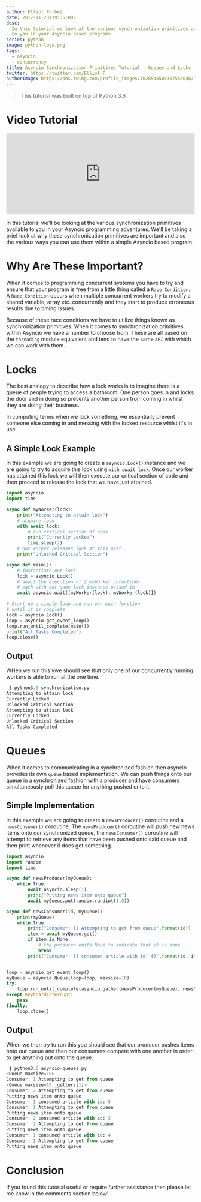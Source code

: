 ```yaml
---
author: Elliot Forbes
date: 2017-11-23T19:35:09Z
desc:
  In this tutorial we look at the various synchronization primitives available
  to you in your Asyncio based programs.
series: python
image: python-logo.png
tags:
  - asyncio
  - concurrency
title: Asyncio Synchronization Primitives Tutorial - Queues and Locks
twitter: https://twitter.com/Elliot_F
authorImage: https://pbs.twimg.com/profile_images/1028545501367554048/lzr43cQv_400x400.jpg
---
```


> This tutorial was built on top of Python 3.6

# Video Tutorial

<div style="position:relative;height:0;padding-bottom:42.76%"><iframe src="https://www.youtube.com/embed/kMcwcJdIvHI?ecver=2" style="position:absolute;width:100%;height:100%;left:0" width="842" height="360" frameborder="0" gesture="media" allowfullscreen></iframe></div>

In this tutorial we'll be looking at the various synchronization primitives
available to you in your Asyncio programming adventures. We'll be taking a brief
look at why these synchronization primitives are important and also the various
ways you can use them within a simple Asyncio based program.

# Why Are These Important?

When it comes to programming concurrent systems you have to try and ensure that
your program is free from a little thing called a `Race Condition`. A
`Race Condition` occurs when multiple concurrent workers try to modify a shared
variable, array etc. concurrently and they start to produce erroneous results
due to timing issues.

Because of these race conditions we have to utilize things known as
synchronization primitives. When it comes to synchronization primitives within
Asyncio we have a number to choose from. These are all based on the `threading`
module equivalent and tend to have the same `API` with which we can work with
them.

# Locks

The best analogy to describe how a lock works is to imagine there is a queue of
people trying to access a bathroom. One person goes in and locks the door and in
doing so prevents another person from coming in whilst they are doing their
business.

In computing terms when we lock something, we essentially prevent someone else
coming in and messing with the locked resource whilst it's in use.

## A Simple Lock Example

In this example we are going to create a `asyncio.Lock()` instance and we are
going to try to acquire this lock using `with await lock`. Once our worker has
attained this lock we will then execute our critical section of code and then
proceed to release the lock that we have just attained.

```py
import asyncio
import time

async def myWorker(lock):
    print("Attempting to attain lock")
    # acquire lock
    with await lock:
        # run critical section of code
        print("Currently Locked")
        time.sleep(2)
    # our worker releases lock at this poit
    print("Unlocked Critical Section")

async def main():
    # instantiate our lock
    lock = asyncio.Lock()
    # await the execution of 2 myWorker coroutines
    # each with our same lock instance passed in
    await asyncio.wait([myWorker(lock), myWorker(lock)])

# Start up a simple loop and run our main function
# until it is complete
lock = asyncio.Lock()
loop = asyncio.get_event_loop()
loop.run_until_complete(main())
print("All Tasks Completed")
loop.close()
```

## Output

WHen we run this ywe should see that only one of our concurrently running
workers is able to run at the one time.

```py
 $ python3.6 synchronization.py
Attempting to attain lock
Currently Locked
Unlocked Critical Section
Attempting to attain lock
Currently Locked
Unlocked Critical Section
All Tasks Completed
```

# Queues

When it comes to communicating in a synchronized fashion then asyncio provides
its own `queue` based implementation. We can push things onto our queue in a
synchronized fashion with a producer and have consumers simultaneously poll this
queue for anything pushed onto it.

## Simple Implementation

In this example we are going to create a `newsProducer()` coroutine and a
`newsConsumer()` coroutine. The `newsProducer()` coroutine will push new news
items onto our synchronized queue, the `newsConsumer()` coroutine will attempt
to retrieve any items that have been pushed onto said queue and then print
whenever it does get something.

```py
import asyncio
import random
import time

async def newsProducer(myQueue):
    while True:
        await asyncio.sleep(1)
        print("Putting news item onto queue")
        await myQueue.put(random.randint(1,5))

async def newsConsumer(id, myQueue):
    print(myQueue)
    while True:
        print("Consumer: {} Attempting to get from queue".format(id))
        item = await myQueue.get()
        if item is None:
            # the producer emits None to indicate that it is done
            break
        print("Consumer: {} consumed article with id: {}".format(id, item))


loop = asyncio.get_event_loop()
myQueue = asyncio.Queue(loop=loop, maxsize=10)
try:
    loop.run_until_complete(asyncio.gather(newsProducer(myQueue), newsConsumer(1, myQueue), newsConsumer(2, myQueue)))
except KeyboardInterrupt:
    pass
finally:
    loop.close()
```

## Output

When we then try to run this you should see that our producer pushes items onto
our queue and then our consumers compete with one another in order to get
anything put onto the queue.

```py
 $ python3.6 asyncio-queues.py
<Queue maxsize=10>
Consumer: 1 Attempting to get from queue
<Queue maxsize=10 _getters[1]>
Consumer: 2 Attempting to get from queue
Putting news item onto queue
Consumer: 1 consumed article with id: 5
Consumer: 1 Attempting to get from queue
Putting news item onto queue
Consumer: 2 consumed article with id: 3
Consumer: 2 Attempting to get from queue
Putting news item onto queue
Consumer: 1 consumed article with id: 4
Consumer: 1 Attempting to get from queue
Putting news item onto queue
```

# Conclusion

If you found this tutorial useful or require further assistance then please let
me know in the comments section below!
